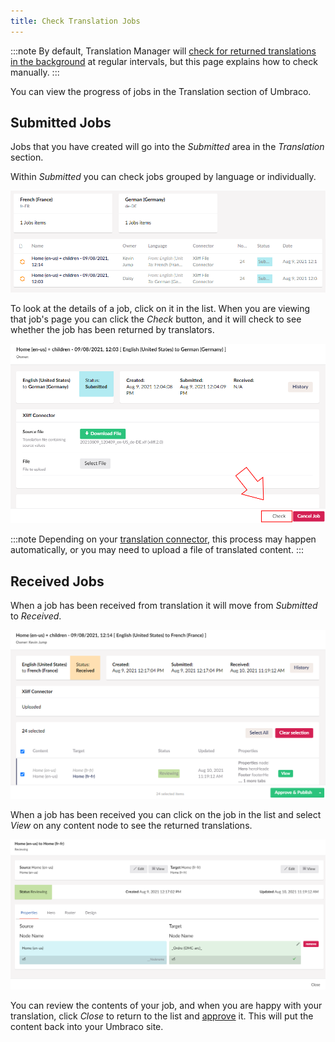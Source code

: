 ```yaml
---
title: Check Translation Jobs
---
```


:::note
By default, Translation Manager will [check for returned translations in the background](/docs/guides/configuration/backgroundchecks) at regular intervals, but this page explains how to check manually.
:::

You can view the progress of jobs in the Translation section of Umbraco.


## Submitted Jobs 


Jobs that you have created will go into the *Submitted* area in the *Translation* section.

Within *Submitted* you can check jobs grouped by language or individually. 

![Submitted jobs](translationjobs.png)

To look at the details of a job, click on it in the list. When you are viewing that job's page you can click the *Check* button, and it will check to see whether the job has been returned by translators.

![Check button](checkbutton.png)

:::note
Depending on your [translation connector](../../key_topics/connector), this process may happen automatically, or you may need to upload a file of translated content.
:::

## Received Jobs
When a job has been received from translation it will move from *Submitted* to *Received*.

![List of received jobs](recievedtranslation.png)

When a job has been received you can click on the job in the list and select *View* on any content node to see the returned translations.

![View the translated content](viewrecieved.png)

You can review the contents of your job, and when you are happy with your translation, click *Close* to return to the list and [approve](approve) it. This will put the content back into your Umbraco site.



